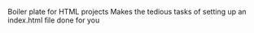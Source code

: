 Boiler plate for HTML projects
Makes the tedious tasks of setting up an index.html file done for you
